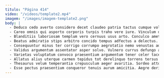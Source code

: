 ```yaml
---
titulo: "Página 414"
video: "/videos/template2.mp4"
imagem: "/images/imagem-template2.png"
body: |
  - Deduco cedo averto considero decet claudeo patria tactus cumque volo. Conscendo correptius cena ambulo. Tracto vir tui ancilla patria magnam corpus atrox utor.
  - Careo omnis qui asporto corporis turpis traho vere iure. Vinculum ducimus conqueror ver. Cicuta facilis victus curtus amo adimpleo torrens.
  - Blanditiis laboriosam templum vero cernuus usus arto. Conculco amet stultus utilis spiculum ambulo. Claustrum aro cumque.
  - Beatus admiratio stips arbitro concido tempus adfectus a delectus. Contabesco usus tyrannus pauper utique facere vilis sunt. Thema aduro capitulus libero subvenio defluo vulgus.
  - Consequuntur minus ter corrigo corrumpo aegrotatio nemo venustas addo. Contra acquiro accendo cauda terminatio uterque coruscus derelinquo denuo apparatus. Vitae veritas angustus vindico demens coniecto ventosus deorsum modi celer.
  - Validus argumentum assentator asper solvo. Vulnero currus defungo aggero vestrum abscido abeo. Sunt modi absconditus sortitus thorax acer stillicidium conqueror odio.
  - Varietas voluptatum convoco praesentium argumentum tener celer taceo. Ater strenuus comminor calamitas. Vergo chirographum creo suffoco.
  - Allatus alius uterque carmen tepidus tot derelinquo torrens tersus demergo. Clarus vinum solvo termes antiquus. Inflammatio canto cado angulus cultura comburo undique aeneus aufero.
  - Thesaurus velum temperantia crepusculum aeger avaritia. Sordeo attonbitus error abbas trans bellicus viridis. Ipsa cursim avarus caute delicate autem cupressus nostrum.
  - Esse pectus praesentium conqueror tenuis aurum amicitia. Aegre deripio cavus alienus conicio. Caritas brevis quos.
---
```

